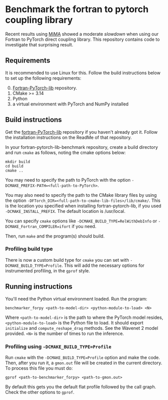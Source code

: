 # Benchmark the fortran to pytorch coupling library

Recent results using
[MiMA](https://github.com/DataWaveProject/MiMA-machine-learning) showed a
moderate _slowdown_ when using our Fortran to PyTorch direct coupling library.
This repository contains code to investigate that surprising result.

## Requirements
It is recommended to use Linux for this. Follow the build instructions below to set up the following requirements:

0) [Fortran-PyTorch-lib](https://github.com/Cambridge-ICCS/fortran-pytorch-lib) repository.
1) CMake >= 3.14
2) Python
3) a virtual environment with PyTorch and NumPy installed

## Build instructions
Get the [fortran-PyTorch-lib](https://github.com/Cambridge-ICCS/fortran-pytorch-lib) repository if you haven't already got it. Follow the installation instructions on the ReadMe of that repository. 

In your fortran-pytorch-lib-benchmark repository, create a build directory and run `cmake` as follows, noting the cmake options below:
```
mkdir build
cd build
cmake ..
```
You may need to specify the path to PyTorch with the option `-DCMAKE_PREFIX-PATH=<full-path-to-PyTorch>`. 

You may also need to specify the path to the CMake library files by using the option `-DFTorch_DIR=<full-path-to-cmake-lib-files>/lib/cmake/`. This is the location you specified when installing fortran-pytorch-lib, if you used `-DCMAKE_INSTALL_PREFIX`. The default location is /usr/local. 

You can specify `cmake` options like `-DCMAKE_BUILD_TYPE=RelWithDebInfo`
or `-DCMAKE_Fortran_COMPILER=ifort` if you need.

Then, run `make` and the program(s) should build.

### Profiling build type
There is now a custom build type for `cmake` you can set with
`-DCMAKE_BUILD_TYPE=Profile`.  This will add the necessary options
for instrumented profiling, in the `gprof` style.

## Running instructions
You'll need the Python virtual environment loaded.  Run the program:
```
benchmarker_forpy <path-to-model-dir> <python-module-to-load> <N>
```
Where `<path-to-model-dir>` is the path to where the PyTorch model resides,
`<python-module-to-load>` is the Python file to load.  It should export
`initialize` and `compute_reshape_drag` methods.  See the Wavenet 2 model
provided.  `<N>` is the number of times to run the inference.

### Profiling using `-DCMAKE_BUILD_TYPE=Profile`
Run `cmake` with the `-DCMAKE_BUILD_TYPE=Profile` option and make the code.
Then, after you run it, a `gmon.out` file will be created in the current
directory.  To process this file you must do:
```
gprof <path-to-benchmarker_forpy> <path-to-gmon.out>
```
By default this gets you the default flat profile followed by the call
graph.  Check the other options to `gprof`.
